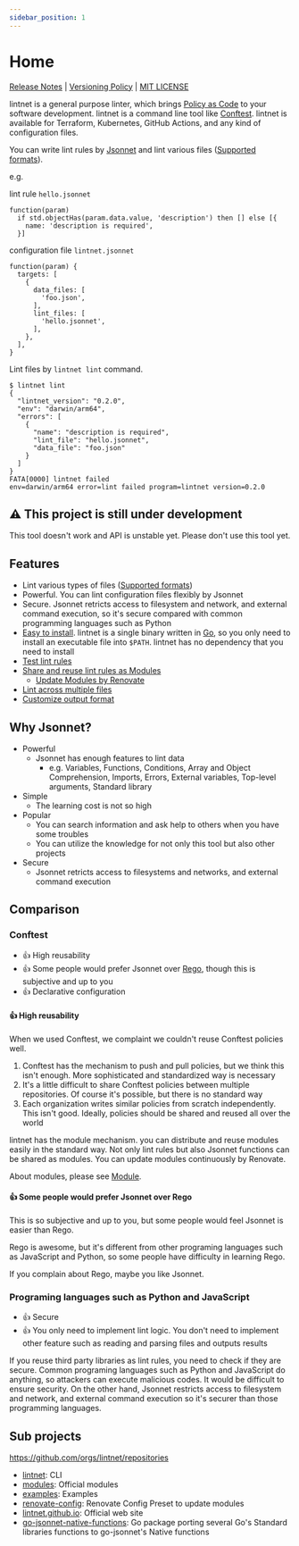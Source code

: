 ```yaml
---
sidebar_position: 1
---
```


# Home

[Release Notes](https://github.com/lintnet/lintnet/releases) | [Versioning Policy](https://github.com/suzuki-shunsuke/versioning-policy) | [MIT LICENSE](https://github.com/lintnet/lintnet/blob/main/LICENSE)

lintnet is a general purpose linter, which brings [Policy as Code](https://developer.hashicorp.com/sentinel/docs/concepts/policy-as-code) to your software development.
lintnet is a command line tool like [Conftest](https://www.conftest.dev/).
lintnet is available for Terraform, Kubernetes, GitHub Actions, and any kind of configuration files.

You can write lint rules by [Jsonnet](https://jsonnet.org/) and lint various files ([Supported formats](supported-data-format.md)).

e.g.

lint rule `hello.jsonnet`

```jsonnet
function(param)
  if std.objectHas(param.data.value, 'description') then [] else [{
    name: 'description is required',
  }]
```

configuration file `lintnet.jsonnet`

```jsonnet
function(param) {
  targets: [
    {
      data_files: [
        'foo.json',
      ],
      lint_files: [
        'hello.jsonnet',
      ],
    },
  ],
}
```

Lint files by `lintnet lint` command.

```console
$ lintnet lint
{
  "lintnet_version": "0.2.0",
  "env": "darwin/arm64",
  "errors": [
    {
      "name": "description is required",
      "lint_file": "hello.jsonnet",
      "data_file": "foo.json"
    }
  ]
}
FATA[0000] lintnet failed                                env=darwin/arm64 error=lint failed program=lintnet version=0.2.0
```

## :warning: This project is still under development

This tool doesn't work and API is unstable yet.
Please don't use this tool yet.

## Features

- Lint various types of files ([Supported formats](supported-data-format.md))
- Powerful. You can lint configuration files flexibly by Jsonnet
- Secure. Jsonnet retricts access to filesystem and network, and external command execution, so it's secure compared with common programming languages such as Python
- [Easy to install](install.md). lintnet is a single binary written in [Go](https://go.dev/), so you only need to install an executable file into `$PATH`. lintnet has no dependency that you need to install
- [Test lint rules](test-rule.md)
- [Share and reuse lint rules as Modules](module.md)
  - [Update Modules by Renovate](module.md#update-modules-by-renovate)
- [Lint across multiple files](guides/lint-across-files.md)
- [Customize output format](guides/customize-output.md)

## Why Jsonnet?

- Powerful
  - Jsonnet has enough features to lint data
    - e.g. Variables, Functions, Conditions, Array and Object Comprehension, Imports, Errors, External variables, Top-level arguments, Standard library
- Simple
  - The learning cost is not so high
- Popular
  - You can search information and ask help to others when you have some troubles
  - You can utilize the knowledge for not only this tool but also other projects
- Secure
  - Jsonnet retricts access to filesystems and networks, and external command execution

## Comparison

### Conftest

- 👍 High reusability
- 👍 Some people would prefer Jsonnet over [Rego](https://www.openpolicyagent.org/docs/latest/policy-language/), though this is subjective and up to you
- 👍 Declarative configuration

#### 👍 High reusability

When we used Conftest, we complaint we couldn't reuse Conftest policies well.

1. Conftest has the mechanism to push and pull policies, but we think this isn't enough. More sophisticated and standardized way is necessary
1. It's a little difficult to share Conftest policies between multiple repositories.
Of course it's possible, but there is no standard way
1. Each organization writes similar policies from scratch independently.
This isn't good. Ideally, policies should be shared and reused all over the world

lintnet has the module mechanism. you can distribute and reuse modules easily in the standard way.
Not only lint rules but also Jsonnet functions can be shared as modules.
You can update modules continuously by Renovate.

About modules, please see [Module](module).

#### 👍 Some people would prefer Jsonnet over Rego

This is so subjective and up to you, but some people would feel Jsonnet is easier than Rego.

Rego is awesome, but it's different from other programing languages such as JavaScript and Python, so some people have difficulty in learning Rego.

If you complain about Rego, maybe you like Jsonnet.

### Programing languages such as Python and JavaScript

- 👍 Secure
- 👍 You only need to implement lint logic. You don't need to implement other feature such as reading and parsing files and outputs results

If you reuse third party libraries as lint rules, you need to check if they are secure.
Common programing languages such as Python and JavaScript do anything, so attackers can execute malicious codes. It would be difficult to ensure security.
On the other hand, Jsonnet restricts access to filesystem and network, and external command execution so it's securer than those programming languages.

## Sub projects

https://github.com/orgs/lintnet/repositories

- [lintnet](https://github.com/lintnet/lintnet): CLI
- [modules](https://github.com/lintnet/modules): Official modules
- [examples](https://github.com/lintnet/examples): Examples
- [renovate-config](https://github.com/lintnet/renovate-config): Renovate Config Preset to update modules
- [lintnet.github.io](https://github.com/lintnet/lintnet.github.io): Official web site
- [go-jsonnet-native-functions](https://github.com/lintnet/go-jsonnet-native-functions): Go package porting several Go's Standard libraries functions to go-jsonnet's Native functions

